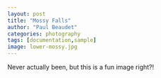 ```yaml
---
layout: post
title: "Mossy Falls"
author: "Paul Beaudet"
categories: photography
tags: [documentation,sample]
image: lower-mossy.jpg
---
```


Never actually been, but this is a fun image right?!
